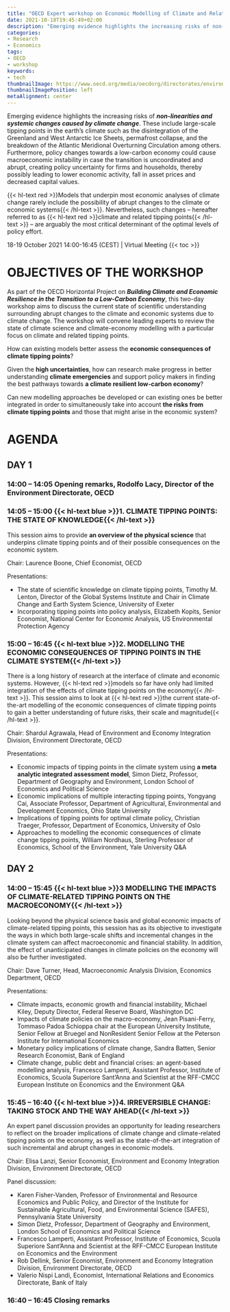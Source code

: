 ```yaml
---
title: "OECD Expert workshop on Economic Modelling of Climate and Related Tipping Points"
date: 2021-10-18T19:45:49+02:00
description: "Emerging evidence highlights the increasing risks of non-linearities and systemic changes caused by climate change"
categories:
- Research
- Economics
tags:
- OECD
- workshop
keywords:
- tech
thumbnailImage: https://www.oecd.org/media/oecdorg/directorates/environmentdirectorate/2021-2/LOGO%20OECD%20ICER-500x130.png
thumbnailImagePosition: left
metaAlignment: center
---
```

Emerging evidence highlights the increasing risks of ***non-linearities and systemic changes caused by climate change***. These include large-scale tipping points in the earth’s climate such as the disintegration of the Greenland and West Antarctic Ice Sheets, permafrost collapse, and the breakdown of the Atlantic Meridional Overturning Circulation among others.<!--more--> Furthermore, policy changes towards a low-carbon economy could cause macroeconomic instability in case the transition is uncoordinated and abrupt, creating policy uncertainty for firms and households, thereby possibly leading to lower economic activity, fall in asset prices and decreased capital values.

{{< hl-text red >}}Models that underpin most economic analyses of climate change rarely include the possibility of abrupt changes to the climate or economic systems{{< /hl-text >}}. Nevertheless, such changes – hereafter referred to as {{< hl-text red >}}climate and related tipping points{{< /hl-text >}} – are arguably the most critical determinant of the optimal levels of policy effort.
<!--more-->
18-19 October 2021 14:00-16:45 (CEST) | Virtual Meeting
{{< toc >}}
# OBJECTIVES OF THE WORKSHOP

As part of the OECD Horizontal Project on ***Building Climate and Economic Resilience in the Transition to a Low-Carbon Economy***, this two-day workshop aims to discuss the current state of scientific understanding surrounding abrupt changes to the climate and economic systems due to climate change. The workshop will convene leading experts to review the state of climate science and climate-economy modelling with a particular focus on climate and related tipping points.

How can existing models better assess the **economic consequences of climate tipping points**?

Given the **high uncertainties**, how can research make progress in better understanding **climate emergencies** and support policy makers in finding the best pathways towards **a climate resilient low-carbon economy**?

Can new modelling approaches be developed or can existing ones be better integrated in order to simultaneously take into account **the risks from climate tipping points** and those that might arise in the economic system?

# AGENDA
## DAY 1
### 14:00 – 14:05 Opening remarks, Rodolfo Lacy, Director of the Environment Directorate, OECD

### 14:05 – 15:00 {{< hl-text blue >}}1. CLIMATE TIPPING POINTS: THE STATE OF KNOWLEDGE{{< /hl-text >}}

This session aims to provide **an overview of the physical science** that underpins climate tipping points and of their possible consequences on the economic system.

Chair: Laurence Boone, Chief Economist, OECD

Presentations:
* The state of scientific knowledge on climate tipping points, Timothy M. Lenton, Director of the Global Systems Institute and Chair in Climate Change and Earth System Science, University of Exeter
* Incorporating tipping points into policy analysis, Elizabeth Kopits, Senior Economist, National Center for Economic Analysis, US Environmental Protection Agency

### 15:00 – 16:45 {{< hl-text blue >}}2. MODELLING THE ECONOMIC CONSEQUENCES OF TIPPING POINTS IN THE CLIMATE SYSTEM{{< /hl-text >}}

There is a long history of research at the interface of climate and economic systems. However, {{< hl-text red >}}models so far have only had limited integration of the effects of climate tipping points on the economy{{< /hl-text >}}. This session aims to look at {{< hl-text red >}}the current state-of-the-art modelling of the economic consequences of climate tipping points to gain a better understanding of future risks, their scale and magnitude{{< /hl-text >}}.

Chair: Shardul Agrawala, Head of Environment and Economy Integration Division, Environment Directorate, OECD

Presentations:
* Economic impacts of tipping points in the climate system using **a meta analytic integrated assessment model**, Simon Dietz, Professor, Department of Geography and Environment, London School of Economics and Political Science
* Economic implications of multiple interacting tipping points, Yongyang Cai, Associate Professor, Department of Agricultural, Environmental and Development Economics, Ohio State University
* Implications of tipping points for optimal climate policy, Christian Traeger, Professor, Department of Economics, University of Oslo
* Approaches to modelling the economic consequences of climate change tipping points, William Nordhaus, Sterling Professor of Economics, School of the Environment, Yale University
Q&A

## DAY 2
### 14:00 – 15:45 {{< hl-text blue >}}3 MODELLING THE IMPACTS OF CLIMATE-RELATED TIPPING POINTS ON THE MACROECONOMY{{< /hl-text >}}

Looking beyond the physical science basis and global economic impacts of climate-related tipping points, this session has as its objective to investigate the ways in which both large-scale shifts and incremental changes in the climate system can affect macroeconomic and financial stability. In addition, the effect of unanticipated changes in climate policies on the economy will also be further investigated.

Chair: Dave Turner, Head, Macroeconomic Analysis Division, Economics Department, OECD

Presentations:
* Climate impacts, economic growth and financial instability, Michael Kiley, Deputy Director, Federal Reserve Board, Washington DC
* Impacts of climate policies on the macro-economy, Jean Pisani-Ferry, Tommaso Padoa Schioppa chair at the European University Institute, Senior Fellow at Bruegel and NonResident Senior Fellow at the Peterson Institute for International Economics
* Monetary policy implications of climate change, Sandra Batten, Senior Research Economist, Bank of England
* Climate change, public debt and financial crises: an agent-based modelling analysis, Francesco Lamperti, Assistant Professor, Institute of Economics, Scuola Superiore Sant’Anna and Scientist at the RFF-CMCC European Institute on Economics and the Environment
Q&A

### 15:45 – 16:40 {{< hl-text blue >}}4. IRREVERSIBLE CHANGE: TAKING STOCK AND THE WAY AHEAD{{< /hl-text >}}

An expert panel discussion provides an opportunity for leading researchers to reflect on the broader implications of climate change and climate-related tipping points on the economy, as well as the state-of-the-art integration of such incremental and abrupt changes in economic models.

Chair: Elisa Lanzi, Senior Economist, Environment and Economy Integration Division, Environment Directorate, OECD

Panel discussion:
* Karen Fisher-Vanden, Professor of Environmental and Resource Economics and Public Policy, and Director of the Institute for Sustainable Agricultural, Food, and Environmental Science (SAFES), Pennsylvania State University
* Simon Dietz, Professor, Department of Geography and Environment, London School of Economics and Political Science
* Francesco Lamperti, Assistant Professor, Institute of Economics, Scuola Superiore Sant’Anna and Scientist at the RFF-CMCC European Institute on Economics and the Environment
* Rob Dellink, Senior Economist, Environment and Economy Integration Division, Environment Directorate, OECD
* Valerio Nispi Landi, Economist, International Relations and Economics Directorate, Bank of Italy

### 16:40 – 16:45 Closing remarks
